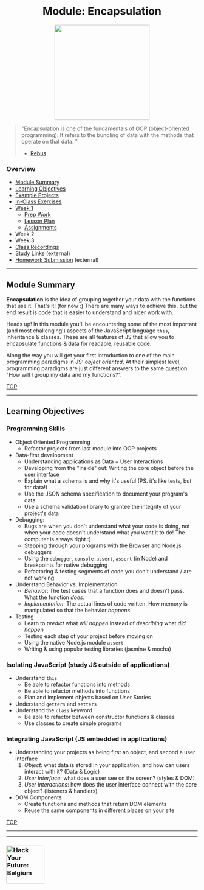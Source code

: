 <h1 id='top' align="center">Module: Encapsulation</h1>

<div align="center">
  <a href="https://hackyourfuture.be" target="_blank">
    <img src="https://user-images.githubusercontent.com/18554853/63941625-4c7c3d00-ca6c-11e9-9a76-8d5e3632fe70.jpg" width="250" height="250"/>
  </a>
</div>

> "Encapsulation is one of the fundamentals of OOP (object-oriented programming). It refers to the bundling of data with the methods that operate on that data. "
> * [Rebus](https://press.rebus.community/programmingfundamentals/chapter/encapsulation/)

### Overview

* [Module Summary](#module-summary)
* [Learning Objectives](#learning-objectives)
* [Example Projects](./example-projects)
* [In-Class Exercises](./javascripting/REVIEW.md)
* [Week 1](./week-1)
  * [Prep Work](./week-1#prep-work)
  * [Lesson Plan](https://hackyourfuture.be/encapsulation/week-1)
  * [Assignments](./week-1#assignments)
* Week 2
* Week 3
* [Class Recordings](./class-recordings.md)
* [Study Links](https://study.hackyourfuture.be) (external)
* [Homework Submission](https://github.com/hackyourfuturebelgium/homework-submission) (external)

---

## Module Summary

__Encapsulation__ is the idea of grouping together your data with the functions that use it. That's it! (for now :)  There are many ways to achieve this, but the end result is code that is easier to understand and nicer work with.

Heads up!  In this module you'll be encountering some of the most important (and most challenging!) aspects of the JavaScript language `this`, inheritance & classes.  These are all features of JS that allow you to encapsulate functions & data for readable, reusable code.

Along the way you will get your first introduction to one of the main programming paradigms in JS: _object oriented_.  At their simplest level, programming paradigms are just different answers to the same question "How will I group my data and my functions?".

[TOP](#overview)

---

## Learning Objectives

### Programming Skills

* Object Oriented Programming
  * Refactor projects from last module into OOP projects
* Data-first development
  * Understanding applications as Data + User Interactions
  * Developing from the "inside" out: Writing the core object before the user interface
  * Explain what a schema is and why it's useful (PS. it's like tests, but for data!)
  * Use the JSON schema specification to document your program's data
  * Use a schema validation library to grantee the integrity of your project's data
* Debugging:
  * Bugs are when you don't understand what your code is doing, not when your code doesn't understand what you want it to do!  The computer is always right :)
  * Stepping through your programs with the Browser and Node.js debuggers
  * Using the `debugger`, `console.assert`, `assert` (in Node) and breakpoints for native debugging
  * Refactoring & testing segments of code you don't understand / are not working
* Understand Behavior vs. Implementation
  * _Behavior_: The test cases that a function does and doesn't pass. What the function _does_.
  * _Implementation_: The actual lines of code written.  How memory is manipulated so that the behavior _happens_.
* Testing
  * Learn to _predict_ what _will happen_ instead of _describing_ what _did happen_
  * Testing each step of your project before moving on
  * Using the native Node.js module `assert`
  * Writing & using popular testing libraries (jasmine & mocha)

### Isolating JavaScript (study JS outside of applications)

* Understand `this`
  * Be able to refactor functions into methods
  * Be able to refactor methods into functions
  * Plan and implement objects based on User Stories
* Understand `getters` and `setters`
* Understand the `class` keyword
  * Be able to refactor between constructor functions & classes
  * Use classes to create simple programs

### Integrating JavaScript (JS embedded in applications)

* Understanding your projects as being first an object, and second a user interface
  1. _Object_: what data is stored in your application, and how can users interact with it? (Data & Logic)
  1. _User Interface_: what does a user see on the screen? (styles & DOM)
  1. _User Interactions_: how does the user interface connect with the core object? (listeners & handlers)
* DOM Components
  * Create functions and methods that return DOM elements
  * Reuse the same components in different places on your site

[TOP](#overview)

---
---

### <a href="https://hackyourfuture.be" target="_blank"><img src="https://user-images.githubusercontent.com/18554853/63941625-4c7c3d00-ca6c-11e9-9a76-8d5e3632fe70.jpg" width="100" height="100" alt="Hack Your Future: Belgium"></a>

